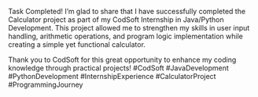 Task Completed!
I’m glad to share that I have successfully completed the Calculator project as part of my CodSoft Internship in Java/Python Development.
This project allowed me to strengthen my skills in user input handling, arithmetic operations, and program logic implementation while creating a simple yet functional calculator.

Thank you to CodSoft for this great opportunity to enhance my coding knowledge through practical projects! 
#CodSoft #JavaDevelopment #PythonDevelopment #InternshipExperience #CalculatorProject #ProgrammingJourney
